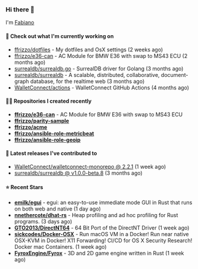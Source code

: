 ### Hi there 👋

I'm [Fabiano](https://ffrizzo.com)

#### 👷 Check out what I'm currently working on


- [ffrizzo/dotfiles](https://github.com/ffrizzo/dotfiles) - My dotfiles and OsX settings (2 weeks ago)
- [ffrizzo/e36-can](https://github.com/ffrizzo/e36-can) - AC Module for BMW E36 with swap to MS43 ECU (2 months ago)
- [surrealdb/surrealdb.go](https://github.com/surrealdb/surrealdb.go) - SurrealDB driver for Golang (3 months ago)
- [surrealdb/surrealdb](https://github.com/surrealdb/surrealdb) - A scalable, distributed, collaborative, document-graph database, for the realtime web (3 months ago)
- [WalletConnect/actions](https://github.com/WalletConnect/actions) - WalletConnect GitHub Actions (4 months ago)

#### 👨‍💻 Repositories I created recently
- **[ffrizzo/e36-can](https://github.com/ffrizzo/e36-can)** - AC Module for BMW E36 with swap to MS43 ECU
- **[ffrizzo/parity-sample](https://github.com/ffrizzo/parity-sample)**
- **[ffrizzo/acme](https://github.com/ffrizzo/acme)**
- **[ffrizzo/ansible-role-metricbeat](https://github.com/ffrizzo/ansible-role-metricbeat)**
- **[ffrizzo/ansible-role-geoip](https://github.com/ffrizzo/ansible-role-geoip)**

#### 🚀 Latest releases I've contributed to


- [WalletConnect/walletconnect-monorepo @ 2.2.1](https://github.com/WalletConnect/walletconnect-monorepo/releases/tag/2.2.1) (1 week ago)
- [surrealdb/surrealdb @ v1.0.0-beta.8](https://github.com/surrealdb/surrealdb/releases/tag/v1.0.0-beta.8) (3 months ago)

#### ⭐ Recent Stars


- **[emilk/egui](https://github.com/emilk/egui)** - egui: an easy-to-use immediate mode GUI in Rust that runs on both web and native (1 day ago)
- **[nnethercote/dhat-rs](https://github.com/nnethercote/dhat-rs)** - Heap profiling and ad hoc profiling for Rust programs. (3 days ago)
- **[GTO2013/DirectNT64](https://github.com/GTO2013/DirectNT64)** - 64 Bit Port of the DirectNT Driver (1 week ago)
- **[sickcodes/Docker-OSX](https://github.com/sickcodes/Docker-OSX)** - Run macOS VM in a Docker! Run near native OSX-KVM in Docker! X11 Forwarding! CI/CD for OS X Security Research! Docker mac Containers. (1 week ago)
- **[FyroxEngine/Fyrox](https://github.com/FyroxEngine/Fyrox)** - 3D and 2D game engine written in Rust (1 week ago)
